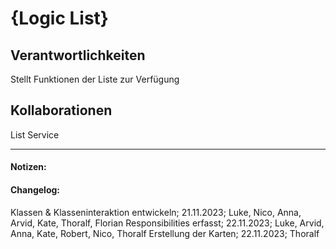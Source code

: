 # {Logic List}
## Verantwortlichkeiten
Stellt Funktionen der Liste zur Verfügung

## Kollaborationen
List Service

---
#### Notizen:
<!-- Hier Notizen zum Denkprozess, Hintergrundgedanken, Klarstellungen hinzufügen  -->

#### Changelog:
Klassen & Klasseninteraktion entwickeln; 21.11.2023; Luke, Nico, Anna, Arvid, Kate, Thoralf, Florian
Responsibilities erfasst; 22.11.2023; Luke, Arvid, Anna, Kate, Robert, Nico, Thoralf
Erstellung der Karten; 22.11.2023; Thoralf